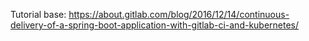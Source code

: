 
Tutorial base: https://about.gitlab.com/blog/2016/12/14/continuous-delivery-of-a-spring-boot-application-with-gitlab-ci-and-kubernetes/

